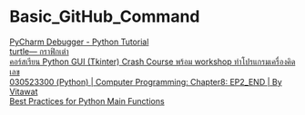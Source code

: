 # Basic_GitHub_Command

[PyCharm Debugger - Python Tutorial](https://www.youtube.com/watch?v=LTOVwehjASs)<br>
[turtle— กราฟิกเต่า](https://docs.python.org/3/library/turtle.html#module-turtle)<br>
[คอร์สเรียน Python GUI (Tkinter) Crash Course พร้อม workshop ทำโปรแกรมเครื่องคิดเลข](https://www.youtube.com/watch?v=A9Ago6GMe1o)<br>
[030523300 (Python) | Computer Programming: Chapter8: EP2_END | By Vitawat](https://www.youtube.com/watch?v=3c5V2uAJfKM)<br>
[Best Practices for Python Main Functions](https://www.youtube.com/watch?v=lOeIDvyRUQs)<br>
[]()<br>
